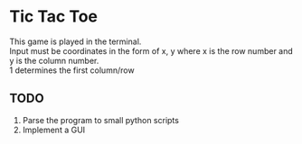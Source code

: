 # Tic Tac Toe

This game is played in the terminal.  
Input must be coordinates in the form of x, y 
where x is the row number and y is the column number.  
1 determines the first column/row


## TODO 

1. Parse the program to small python scripts
2. Implement a GUI
